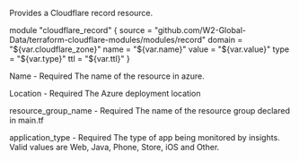 <!-- Created by Cloud Engineering Team (AD) 12/2018 -->

Provides a Cloudflare record resource.


module "cloudflare_record" {
  source = "github.com/W2-Global-Data/terraform-cloudflare-modules/modules/record"
  domain = "${var.cloudflare_zone}"
  name   = "${var.name}"
  value  = "${var.value}"
  type   = "${var.type}"
  ttl    = "${var.ttl}"
}

Name - Required
The name of the resource in azure.

Location - Required
The Azure deployment location

resource_group_name - Required
The name of the resource group declared in main.tf

application_type - Required
The type of app being monitored by insights. 
Valid values are Web, Java, Phone, Store, iOS and Other.
